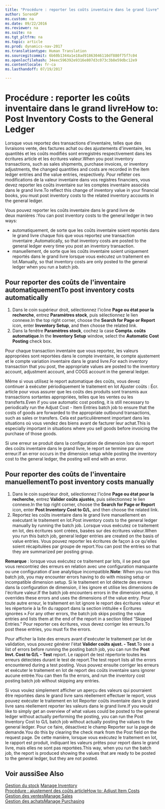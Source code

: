```yaml
---
title: "Procédure : reporter les coûts inventaire dans le grand livre"
author: SorenGP
ms.custom: na
ms.date: 09/22/2016
ms.reviewer: na
ms.suite: na
ms.tgt_pltfrm: na
ms.topic: article
ms.prod: dynamics-nav-2017
ms.translationtype: Human Translation
ms.sourcegitcommit: 6b60b1344a1e18ad91863046110df880f75f7c04
ms.openlocfilehash: 34eec596392e9316e807d3c073c3b8e59dbc12e9
ms.contentlocale: fr-ca
ms.lasthandoff: 07/19/2017

---
```


# <a name="how-to-post-inventory-costs-to-the-general-ledger"></a><span data-ttu-id="c154c-102">Procédure : reporter les coûts inventaire dans le grand livre</span><span class="sxs-lookup"><span data-stu-id="c154c-102">How to: Post Inventory Costs to the General Ledger</span></span>   
<span data-ttu-id="c154c-103">Lorsque vous reportez des transactions d'inventaire, telles que des livraisons vente, des factures achat ou des ajustements d'inventaire, les quantités et les coûts modifiés sont enregistrés respectivement dans les écritures article et les écritures valeur.</span><span class="sxs-lookup"><span data-stu-id="c154c-103">When you post inventory transactions, such as sales shipments, purchase invoices, or inventory adjustments, the changed quantities and costs are recorded in the item ledger entries and the value entries, respectively.</span></span> <span data-ttu-id="c154c-104">Pour refléter ces modifications de la valeur inventaire dans vos registres financiers, vous devez reporter les coûts inventaire sur les comptes inventaire associés dans le grand livre.</span><span class="sxs-lookup"><span data-stu-id="c154c-104">To reflect this change of inventory value in your financial books, you must post inventory costs to the related inventory accounts in the general ledger.</span></span>

<span data-ttu-id="c154c-105">Vous pouvez reporter les coûts inventaire dans le grand livre de deux manières :</span><span class="sxs-lookup"><span data-stu-id="c154c-105">You can post inventory costs to the general ledger in two ways:</span></span>

- <span data-ttu-id="c154c-106">automatiquement, de sorte que les coûts inventaire soient reportés dans le grand livre chaque fois que vous reportez une transaction inventaire ;</span><span class="sxs-lookup"><span data-stu-id="c154c-106">Automatically, so that inventory costs are posted to the general ledger every time you post an inventory transaction.</span></span>
- <span data-ttu-id="c154c-107">manuellement, de sorte que les coûts inventaire soient uniquement reportés dans le grand livre lorsque vous exécutez un traitement en lot.</span><span class="sxs-lookup"><span data-stu-id="c154c-107">Manually, so that inventory costs are only posted to the general ledger when you run a batch job.</span></span>


## <a name="to-post-inventory-costs-automatically"></a><span data-ttu-id="c154c-108">Pour reporter des coûts de l'inventaire automatiquement</span><span class="sxs-lookup"><span data-stu-id="c154c-108">To post inventory costs automatically</span></span>
1. <span data-ttu-id="c154c-109">Dans le coin supérieur droit, sélectionnez l'icône **Page ou état pour la recherche**, entrez **Paramètres stock**, puis sélectionnez le lien connexe.</span><span class="sxs-lookup"><span data-stu-id="c154c-109">In the top right corner, choose the **Search for Page or Report** icon, enter **Inventory Setup**, and then choose the related link.</span></span>
2. <span data-ttu-id="c154c-110">Dans la fenêtre **Paramètres stock**, cochez la case **Compta. coûts automatique**.</span><span class="sxs-lookup"><span data-stu-id="c154c-110">In the **Inventory Setup** window, select the **Automatic Cost Posting** check box.</span></span>

<span data-ttu-id="c154c-111">Pour chaque transaction inventaire que vous reportez, les valeurs appropriées sont reportées dans le compte inventaire, le compte ajustement et le compte variation inventaire dans le grand livre.</span><span class="sxs-lookup"><span data-stu-id="c154c-111">For each inventory transaction that you post, the appropriate values are posted to the inventory account, adjustment account, and COGS account in the general ledger.</span></span>

<span data-ttu-id="c154c-112">Même si vous utilisez le report automatique des coûts, vous devez continuer à exécuter périodiquement le traitement en lot Ajuster coûts : Écr. article pour vous assurer que les coûts des produits sont transmis aux transactions sortantes appropriées, telles que les ventes ou les transferts.</span><span class="sxs-lookup"><span data-stu-id="c154c-112">Even if you use automatic cost posting, it is still necessary to periodically run the Adjust Cost - Item Entries batch job to ensure that the costs of goods are forwarded to the appropriate outbound transactions, such as sales or transfers.</span></span> <span data-ttu-id="c154c-113">Cela est particulièrement important dans les situations où vous vendez des biens avant de facturer leur achat.</span><span class="sxs-lookup"><span data-stu-id="c154c-113">This is especially important in situations where you sell goods before invoicing the purchase of those goods.</span></span>

<span data-ttu-id="c154c-114">Si une erreur se produit dans la configuration de dimension lors du report des coûts inventaire dans le grand livre, le report se termine par une erreur.</span><span class="sxs-lookup"><span data-stu-id="c154c-114">If an error occurs in the dimension setup while posting the inventory cost to the general ledger, the posting will end with an error.</span></span>

## <a name="to-post-inventory-costs-manually"></a><span data-ttu-id="c154c-115">Pour reporter des coûts de l'inventaire manuellement</span><span class="sxs-lookup"><span data-stu-id="c154c-115">To post inventory costs manually</span></span>
1. <span data-ttu-id="c154c-116">Dans le coin supérieur droit, sélectionnez l'icône **Page ou état pour la recherche**, entrez **Valider coûts ajustés**, puis sélectionnez le lien connexe.</span><span class="sxs-lookup"><span data-stu-id="c154c-116">In the top right corner, choose the **Search for Page or Report** icon, enter **Post Inventory Cost to G/L**, and then choose the related link.</span></span>
2. <span data-ttu-id="c154c-117">Reportez les coûts inventaire dans le grand livre manuellement en exécutant le traitement en lot.</span><span class="sxs-lookup"><span data-stu-id="c154c-117">Post inventory costs to the general ledger manually by running the batch job.</span></span> <span data-ttu-id="c154c-118">Lorsque vous exécutez ce traitement en lot, des écritures sont créées, basées sur des écritures valeur.</span><span class="sxs-lookup"><span data-stu-id="c154c-118">When you run this batch job, general ledger entries are created on the basis of value entries.</span></span> <span data-ttu-id="c154c-119">Vous pouvez reporter les écritures de façon à ce qu'elles soient récapitulées par groupe de report.</span><span class="sxs-lookup"><span data-stu-id="c154c-119">You can post the entries so that they are summarized per posting group.</span></span>

<span data-ttu-id="c154c-120">**Remarque** : lorsque vous exécutez ce traitement par lots, il se peut que vous rencontriez des erreurs en relation avec une configuration manquante ou une configuration d'axe analytique incompatible.</span><span class="sxs-lookup"><span data-stu-id="c154c-120">**Note**: When you run this batch job, you may encounter errors having to do with missing setup or incompatible dimension setup.</span></span> <span data-ttu-id="c154c-121">Si le traitement en lot détecte des erreurs dans la configuration de dimension, il les ignore et utilise les dimensions de l'écriture valeur.</span><span class="sxs-lookup"><span data-stu-id="c154c-121">If the batch job encounters errors in the dimension setup, it overrides these errors and uses the dimensions of the value entry.</span></span> <span data-ttu-id="c154c-122">Pour toute autre erreur, le traitement en lot ignore le report des écritures valeur et les répertorie à la fin du rapport dans la section intitulée « Écritures ignorées ».</span><span class="sxs-lookup"><span data-stu-id="c154c-122">For any other errors, the batch job skips posting the value entries and lists them at the end of the report in a section titled “Skipped Entries.”</span></span> <span data-ttu-id="c154c-123">Pour reporter ces écritures, vous devez corriger les erreurs.</span><span class="sxs-lookup"><span data-stu-id="c154c-123">To post these entries, you must fix the errors.</span></span>

<span data-ttu-id="c154c-124">Pour afficher la liste des erreurs avant d'exécuter le traitement par lot de validation, vous pouvez générer l'état **Valider coûts ajust. - Test**.</span><span class="sxs-lookup"><span data-stu-id="c154c-124">To see a list of errors before running the posting batch job, you can run the **Post Invt. Cost to G/L - Test** report.</span></span> <span data-ttu-id="c154c-125">Le rapport de test répertorie toutes les erreurs détectées durant le test de report.</span><span class="sxs-lookup"><span data-stu-id="c154c-125">The test report lists all the errors encountered during a test posting.</span></span> <span data-ttu-id="c154c-126">Vous pouvez ensuite corriger les erreurs et exécuter le traitement en lot de report des coûts inventaire sans ignorer aucune entrée.</span><span class="sxs-lookup"><span data-stu-id="c154c-126">You can then fix the errors, and run the inventory cost posting batch job without skipping any entries.</span></span>

<span data-ttu-id="c154c-127">Si vous voulez simplement afficher un aperçu des valeurs qui pourraient être reportées dans le grand livre sans réellement effectuer le report, vous pouvez exécuter le traitement en lot Reporter coûts inventaire dans le grand livre sans réellement reporter les valeurs dans le grand livre.</span><span class="sxs-lookup"><span data-stu-id="c154c-127">If you would like to simply get an overview of what values could be posted to the general ledger without actually performing the posting, you can run the Post Inventory Cost to G/L batch job without actually posting the values to the general ledger.</span></span> <span data-ttu-id="c154c-128">Pour ce faire, désactivez le champ Reporter sur la page de demande.</span><span class="sxs-lookup"><span data-stu-id="c154c-128">You do this by clearing the check mark from the Post field on the request page.</span></span> <span data-ttu-id="c154c-129">De cette manière, lorsque vous exécutez le traitement en lot, le rapport est produit, indiquant les valeurs prêtes pour report dans le grand livre, mais elles ne sont pas reportées.</span><span class="sxs-lookup"><span data-stu-id="c154c-129">This way, when you run the batch job, the report is produced showing the values that are ready to be posted to the general ledger, but they are not posted.</span></span>

## <a name="see-also"></a><span data-ttu-id="c154c-130">Voir aussi</span><span class="sxs-lookup"><span data-stu-id="c154c-130">See Also</span></span>
<span data-ttu-id="c154c-131">[Gestion du stock](inventory-manage-inventory.md)  </span><span class="sxs-lookup"><span data-stu-id="c154c-131">[Manage Inventory](inventory-manage-inventory.md)  </span></span>  
[<span data-ttu-id="c154c-132">Procédure : ajustement des coûts article</span><span class="sxs-lookup"><span data-stu-id="c154c-132">How to: Adjust Item Costs</span></span>](inventory-how-adjust-item-costs.md)  
[<span data-ttu-id="c154c-133">Gestion des ventes</span><span class="sxs-lookup"><span data-stu-id="c154c-133">Manage Sales</span></span>](sales-manage-sales.md)  
[<span data-ttu-id="c154c-134">Gestion des achats</span><span class="sxs-lookup"><span data-stu-id="c154c-134">Manage Purchasing</span></span>](purchasing-manage-purchasing.md)

